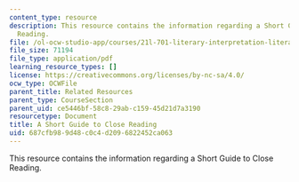 ```yaml
---
content_type: resource
description: This resource contains the information regarding a Short Guide to Close
  Reading.
file: /ol-ocw-studio-app/courses/21l-701-literary-interpretation-literature-and-urban-experience-spring-2009/687cfb989d48c0c4d2096822452ca063_MIT21L701S09_Guid_Close.pdf
file_size: 71194
file_type: application/pdf
learning_resource_types: []
license: https://creativecommons.org/licenses/by-nc-sa/4.0/
ocw_type: OCWFile
parent_title: Related Resources
parent_type: CourseSection
parent_uid: ce5446bf-58c8-29ab-c159-45d21d7a3190
resourcetype: Document
title: A Short Guide to Close Reading
uid: 687cfb98-9d48-c0c4-d209-6822452ca063
---
```

This resource contains the information regarding a Short Guide to Close Reading.